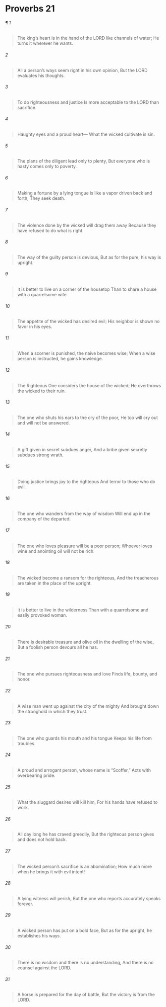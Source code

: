 # Proverbs 21
###### ¶ 1
> The king’s heart is in the hand of the LORD like channels of water;
> He turns it wherever he wants.
###### 2
> All a person’s ways seem right in his own opinion,
> But the LORD evaluates his thoughts.
###### 3
> To do righteousness and justice
> Is more acceptable to the LORD than sacrifice.
###### 4
> Haughty eyes and a proud heart—
> What the wicked cultivate is sin.
###### 5
> The plans of the diligent lead only to plenty,
> But everyone who is hasty comes only to poverty.
###### 6
> Making a fortune by a lying tongue is like a vapor driven back and forth;
> They seek death.
###### 7
> The violence done by the wicked will drag them away
> Because they have refused to do what is right.
###### 8
> The way of the guilty person is devious,
> But as for the pure, his way is upright.
###### 9
> It is better to live on a corner of the housetop
> Than to share a house with a quarrelsome wife.
###### 10
> The appetite of the wicked has desired evil;
> His neighbor is shown no favor in his eyes.
###### 11
> When a scorner is punished, the naive becomes wise;
> When a wise person is instructed, he gains knowledge.
###### 12
> The Righteous One considers the house of the wicked;
> He overthrows the wicked to their ruin.
###### 13
> The one who shuts his ears to the cry of the poor,
> He too will cry out and will not be answered.
###### 14
> A gift given in secret subdues anger,
> And a bribe given secretly subdues strong wrath.
###### 15
> Doing justice brings joy to the righteous
> And terror to those who do evil.
###### 16
> The one who wanders from the way of wisdom
> Will end up in the company of the departed.
###### 17
> The one who loves pleasure will be a poor person;
> Whoever loves wine and anointing oil will not be rich.
###### 18
> The wicked become a ransom for the righteous,
> And the treacherous are taken in the place of the upright.
###### 19
> It is better to live in the wilderness
> Than with a quarrelsome and easily provoked woman.
###### 20
> There is desirable treasure and olive oil in the dwelling of the wise,
> But a foolish person devours all he has.
###### 21
> The one who pursues righteousness and love
> Finds life, bounty, and honor.
###### 22
> A wise man went up against the city of the mighty
> And brought down the stronghold in which they trust.
###### 23
> The one who guards his mouth and his tongue
> Keeps his life from troubles.
###### 24
> A proud and arrogant person, whose name is “Scoffer,”
> Acts with overbearing pride.
###### 25
> What the sluggard desires will kill him,
> For his hands have refused to work.
###### 26
> All day long he has craved greedily,
> But the righteous person gives and does not hold back.
###### 27
> The wicked person’s sacrifice is an abomination;
> How much more when he brings it with evil intent!
###### 28
> A lying witness will perish,
> But the one who reports accurately speaks forever.
###### 29
> A wicked person has put on a bold face,
> But as for the upright, he establishes his ways.
###### 30
> There is no wisdom and there is no understanding,
> And there is no counsel against the LORD.
###### 31
> A horse is prepared for the day of battle,
> But the victory is from the LORD.
